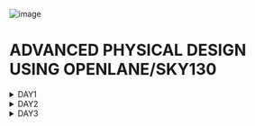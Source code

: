 ![image](https://github.com/VardhanSuroshi/pes_asic_class/assets/132068498/33403244-c9dd-4aef-a022-da52e2eef51c)
# ADVANCED PHYSICAL DESIGN USING OPENLANE/SKY130
<details>
<summary>DAY1</summary>
  
## Inception of open-source EDA, OpenLANE and Sky130 PDK
* How to talk to computers?? 

An Arduino board is a popular open-source electronics platform that consists of a microcontroller and, a development environment. It is a small computer chip that processes instructions and controls the behavior of your electronic project.
Arduino boards work by providing a platform for you to write and upload code that controls the behavior of the microcontroller on the board.

![image1](https://github.com/Spoorthi102003/pes_pd/assets/143829280/82a03804-6217-4eda-82a7-367467fefcc9)

The board is in the form of a block diagram.

![266850462-9a3fb263-e0bd-4a43-96c4-6cf5bfe105e8](https://github.com/Spoorthi102003/pes_pd/assets/143829280/7a2d7b6d-00b0-49b4-aef1-2608f7afb88a)

The IC looks like this

![266850906-4eb85a39-26e1-4977-b477-e1954dbf552a](https://github.com/Spoorthi102003/pes_pd/assets/143829280/a83ed91b-c8d0-4a33-b21b-ac699cc131f8)

The main chip is located at the center of the package and is connected to the pins by wire bounds. These wire bounds transfer all the incoming signals to the chip.
![image](https://github.com/Spoorthi102003/pes_pd/assets/143829280/bcaa7ffb-1944-47e9-9eb5-eccaddf9c730)

PADs in a chip are like the metal points on the bottom of the chip that are used to connect the chip to a circuit through which a signal can be sent into the chip. The core of a chip is the central part that processes the information. It's a place where all our Digital logic sits like the AND gate, OR gate, MUXs, etc. A die is a tiny, flat piece of silicon that contains the actual electronic circuits and defines the size of the chip. The Die is manufactured on a Silicon wafer.This the Die that gets manufactured on the "Silicon Wafer".
The typical Core of a CHIP consists of an SoC(we will be working with RISC-V SoC),SRAM,ADCs,DACs,PLL,SPI and couple of components shown below:
![image](https://github.com/Spoorthi102003/pes_pd/assets/143829280/1caca3ac-e58f-438f-b571-698ee104fa01)

# Introduction to RISC-V
# ISA (Instruction Set Archhitecture)
  ISA defines the interface between a computer's hardware and its software, specifically how the processor and its components interact with the software instructions that drive the execution of tasks.
 It encompasses a set of instructions, addressing modes, data types, registers, memory organization, and the mechanisms for executing and managing instructions.

- **RISC-V (Reduced Instruction Set Computing - Five)**.
  - It is an open-source Instruction Set Architecture (ISA) that has gained significant attention and adoption in the world of computer architecture and semiconductor design.
  - RISC architectures simplify the instruction set by focusing on a smaller set of instructions, each of which can be executed in a single clock cycle. This approach usually leads to faster execution of individual instructions. 

<img width="536" alt="image" src="https://github.com/Veda1809/pes_asic_class/assets/142098395/4eabe0b7-4581-419b-88e7-84c7ac1dac8e">

## From Apps to Hardware
1. **Apps:** Application software, often referred to simply as "applications" or "apps," is a type of computer software that is designed to perform specific tasks or functions for end-users.
2. **System software:** System software refers to a category of computer software that acts as an intermediary between the hardware components of a computer system and the user-facing application software. It provides essential services, manages hardware resources, and enables the execution of application programs. System software plays a critical role in maintaining the overall functionality, security, and performance of a computer system.'
3. **Operating System:** The operating system is a fundamental piece of software that manages hardware resources and provides various services for both users and application programs. It controls tasks such as memory management, process scheduling, file system management, and user interface interaction. Examples of operating systems include Microsoft Windows, macOS, Linux, and Android.

4. **Compiler:** A compiler is a type of software tool that translates high-level programming code written by developers into assembly-level language.

5. **Assembler:** An assembler is a software tool that translates assembly language code into machine code or binary code that can be directly executed by a computer's processor.

6. **RTL:** RTL serves as an abstraction level in the design process that represents the behavior of a digital circuit in terms of registers and the operations that transfer data between them.

 7. **Hardware:** Hardware refers to the physical components of a computer system or any electronic device. It encompasses all the tangible parts that make up a computing or electronic device and enable it to perform various tasks.

## Detail Description of Course Content
**Pseudo Instructions:** Pseudo-instructions are used to simplify programming, improve code readability, and reduce the number of explicit instructions a programmer needs to write. They are especially useful for common programming patterns that involve multiple instructions.
`Ex: li, mv`.

**Base Integer Instructions:** The term "base integer instructions" refers to the fundamental set of instructions that form the foundation for performing basic arithmetic, logical, and data movement operations.
`Ex: add, sub, and, or, xor, sll`.

**Multiply Extension Intructions:** The RISC-V architecture includes a set of multiply and multiply-accumulate (MAC) extension instructions that enhance the instruction set to perform efficient multiplication and multiplication-accumulate operations.
`Ex: mul, mulh, mulhu, mulhsu`.

**Single and Double Precision Floating Point Extension:** The RISC-V architecture includes floating-point extensions that provide support for both single-precision (32-bit) and double-precision (64-bit) floating-point arithmetic operations. These extensions are often referred to as the "F" and "D" extensions, respectively. Floating-point arithmetic is essential for handling real numbers with fractional parts and for performing accurate calculations involving decimal values.

**Application Binary Interface:** ABI stands for "Application Binary Interface." It is a set of rules and conventions that govern how software components interact with each other at the binary level. The ABI defines various aspects of program execution, including how function calls are made, how parameters are passed and returned, how memory is allocated and managed, and more.

**Memory Allocation and Stack Pointer** 
- Memory allocation refers to the process of assigning and managing memory segments for various data structures, variables, and objects used by a program. It involves allocating memory space from the system's memory pool and releasing it when it is no longer needed to prevent memory leaks.
- The stack pointer is a register used by a program to keep track of the current position of the program's execution on the call stack. 

![image](https://github.com/Spoorthi102003/pes_pd/assets/143829280/b5132a62-4171-4c63-8a43-82b858622fad)
RISC-V execution for stop watch application:
![image](https://github.com/Spoorthi102003/pes_pd/assets/143829280/f6cfd7f0-366c-4225-a220-8f1279982649)

# RTL
RTL stands for Register-Transfer Level. It's a level of abstraction used in digital circuit design and describes how data moves between registers and how operations are performed on that data.In RTL design, the behavior of the digital system is defined by describing how data is transferred between registers and how operations are performed on that data. This is typically done using a hardware description language (HDL) like Verilog or VHDL.

![image](https://github.com/Spoorthi102003/pes_pd/assets/143829280/73d6b827-e227-42d4-beec-4e4ed7c6527b)


# SOC and Openlane
![image](https://github.com/Spoorthi102003/pes_pd/assets/143829280/f3dad6fe-e1af-4dd5-a4c2-b9e9e0f577ba)

* PDK
PDK (Process Design Kit) is a set of files provided by semiconductor manufacturers to help designers use their fabrication process to create integrated circuits (ICs). It contains a comprehensive set of information, models, and files that enable designers to develop and verify their designs using the specific process technology offered by the manufacturer.
Device Models: These are mathematical representations of transistors, diodes, resistors, capacitors, and other electronic components that are used in integrated circuits. Device models describe the behavior of these components under different operating conditions.

**Process Design Rules (PDRs)**: PDRs are a set of guidelines and constraints that dictate how certain components should be designed to ensure compatibility with the manufacturing process. They specify minimum feature sizes, spacing rules, and other design constraints.

**Simulation and Modeling Tools**: PDKs often include software tools for simulating and modeling the behavior of integrated circuits. These tools allow designers to predict how a circuit will perform before it is manufactured.

**Layout and Mask Design Tools**: These tools are used to create the physical layout of the integrated circuit, including the placement of components and the routing of interconnects. They ensure that the design adheres to the PDRs.

**Calibration Data**: PDKs may include data and calibration files that are used to fine-tune the simulation models to match the actual behavior of the manufacturing process. This helps ensure that the designs are accurate and manufacturable.

**Libraries of Standard Cells**: Standard cells are pre-designed and pre-characterized functional blocks, such as logic gates and flip-flops, that can be used as building blocks for designing custom integrated circuits. PDKs often include libraries of these standard cells.

**Technology Files**: These files contain information about the manufacturing process itself, including details about the materials, layer structures, and fabrication steps used in the semiconductor manufacturing process.

**Design Rule Checker (DRC) and Layout Versus Schematic (LVS) Tools**: These tools are used to check the design against the PDRs to ensure that it meets the manufacturing constraints and is free of errors.

**Documentation**: PDKs typically include extensive documentation that explains how to use the tools, libraries, and data effectively. This documentation is crucial for designers to understand and work with the PDK.

**Design Examples and Testbenches**: PDKs may include sample designs and testbenches to help designers get started and test their designs against known benchmarks.

**Support and Training**: Some PDK providers offer support and training to assist designers in using the PDK effectively.

# The RTL2GDS flow:
![image](https://github.com/Spoorthi102003/pes_pd/assets/143829280/85be2520-c6c4-41c5-8d87-eac3b1c3a314)

![Screenshot 2023-09-16 204356](https://github.com/Spoorthi102003/pes_pd/assets/143829280/697c0153-9bef-4d39-b1a2-d2e7d8091849)

* **Synthesis**: is the process of converting the RTL description of a digital design into a gate-level netlist. This netlist consists of logical elements (gates) and their interconnections.
* **Floor planning**: Floor/Power Planning: In this phase, the chip's overall floor plan is defined. It determines the approximate locations of key components, such as blocks and macros, and how power is distributed across the chip.

  Macro Floor Planning - We define the macro dimensions, pin locations, and rows are defined.

  Chip Floor Planning - Partition the chip die between different system building blocks and place the I/O pads.
* **Power planning**: In power planning the power Network is constructed, typically its chip is powered by multiple VDD and Ground Pins.
* **Placement**: Placement involves assigning specific locations on the chip for each gate and macro from the synthesized netlist. The goal is to optimize for various objectives, including minimizing wire length, meeting timing constraints, and managing thermal considerations.
* **Clock Tree Synthesis**: Clock tree synthesis (CTS) is a crucial step in ensuring that the clock signals reach all parts of the chip with minimal skew and jitter. It involves the generation of a hierarchical tree structure to distribute the clock signals uniformly and meet timing requirements.
* **Routing**: After placement and CTS, routing is performed to create the physical wires (metal traces) that connect all the components on the chip. This process adheres to design rules and timing constraints.
* **Signoff**: The Signoff stage encompasses a series of verification and validation steps
# Getting familiar with open-source EDA tools
**Design preparation steps**
Type the following command to open the Openlane EDA tool

`cd Desktop/work/tools/`
`cd openlane_working_dir/`
`cd openlane`
`docker`

Now the shell opens. In the shell type `./flow.tcl -interactive`

To import all packages type `package require openlane 0.9`

![Screenshot 2023-09-17 213922](https://github.com/Spoorthi102003/pes_pd/assets/143829280/a9aa9cfa-d74d-41bb-babd-3335ba2e37a0)
* After preparing the design, we can see that a new 'runs' folder is created.
* To synthesize the design we type `run_synthesis`
* After the synthesis we calculate the flop ratio as: no. of flops/number of cells
* Here we have done it for dfxtp_2 (2:1 dmux)
* Also under the runs folder we can check out the netlist file generated after synthesis.

![Screenshot 2023-09-18 104950](https://github.com/Spoorthi102003/pes_pd/assets/143829280/e8b1fc0a-cd4a-46f5-8048-3a1ef0ea80b6)

![Screenshot 2023-09-17 225232](https://github.com/Spoorthi102003/pes_pd/assets/143829280/a96a1184-5347-4793-b79e-9e98beef5876)

![Screenshot 2023-09-17 230314](https://github.com/Spoorthi102003/pes_pd/assets/143829280/62f44d5c-a2a8-4a41-a063-860600e14698)
</details>

<details>
<summary>DAY2</summary>
  
# Chip Floor planning considerations

**Utilization Factor and Aspect Ratio**
Define Width and height of core and die: The die refers to the entire semiconductor chip, including the core, I/O pads, and any additional features.The core refers to the central area of the chip where most of the active circuitry resides. It includes components like the CPU, GPU, memory, and other logic.

**Utilization factor**=Area occupied by netlist/Area of the core

**Aspect ratio**=Height/width
* **Pre-placed cells**: Preplaced cells are a group of fixed-location standard cells that are manually placed by the chip designer in specific locations on the silicon die during the chip floor planning process. Unlike regular standard cells, which are placed automatically by Electronic Design Automation (EDA) tools, preplaced cells are positioned by the designer before automated placement and routing.
  
![image](https://github.com/Spoorthi102003/pes_pd/assets/143829280/2821dbea-1e2b-408b-9abf-5a0e2b65e126)

* **Decoupling capacitors**: A decoupling capacitor, often referred to simply as a "decap," is an essential electronic component used in electronic circuits, particularly on printed circuit boards (PCBs) and integrated circuits (ICs). Its primary purpose is to stabilize and filter the power supply voltage to ensure that sensitive components receive a stable and noise-free supply of power. Here are the key aspects of decoupling capacitors:

* **Pin Placement**:Pin placement is an essential part of floorplanning to minimize buffering and improve power consumption and timing delays we use the HDL netlist to determine where a specific pin should be placed in the circuit. We join the common pins and try to keep the connections as efficient as possible. In the pin placement step, we use the HDL netlist to determine where a specific pin should be placed in the circuit. We join the common pins and try to keep the connections as efficient as possible. Pins are placed in the Die area.
# Steps to run floorplan
Give the command `run_floorplan` after run_synthesis

![Screenshot 2023-09-18 105210](https://github.com/Spoorthi102003/pes_pd/assets/143829280/1ffd0935-dadf-4ddb-841f-7e29cbdfa2a6)

To open the Floorplan we go to the following directory:
`vsduser@vsdsquadron:~/Desktop/work/tools/openlane_working_dir/openlane/designs/picorv32a/runs/11-09_15-36/results/floorplan`

Then type the following command:
`magic -T /home/vsduser/Desktop/work/tools/openlane_working_dir/pdks/sky130A/libs.tech/magic/sky130A.tech lef read ../../tmp/merged.lef def read picorv32a.floorplan.def &`

The layout looks like this:
![Screenshot 2023-09-18 004841](https://github.com/Spoorthi102003/pes_pd/assets/143829280/6242cf1b-14e4-4691-9852-b40cd2c2de12)

The zoomed-in view:
![Screenshot 2023-09-18 004906](https://github.com/Spoorthi102003/pes_pd/assets/143829280/5210b11c-409c-4bdc-ad97-8b359c0fa987)

**Library Binding and Placement**
Netlist Binding and Initial Place Design: The Library consists of cells, sizes of cells, various flavors and shapes of the cells, Timing, Power, and delay information. Now, we have the floorplan, netlist, and representation of components of netlist in the library. Place all the components such that the timing is not disturbed and distribute them properly.
![image](https://github.com/Spoorthi102003/pes_pd/assets/143829280/9f0e948c-d8c4-4931-bdfa-c74813443e20)

# Placement
* After run_floorplan, give the command `run_placement`
![Screenshot 2023-09-18 105413](https://github.com/Spoorthi102003/pes_pd/assets/143829280/68bd746d-fc98-4095-9b5f-adb54eddb58e)

* To view the placement type the command `magic -T /home/vsduser/Desktop/work/tools/openlane_working_dir/pdks/sky130A/libs.tech/magic/sky130A.tech lef read ../../tmp/merged.lef def read picorv32a.placement.def`
![Screenshot 2023-09-18 011459](https://github.com/Spoorthi102003/pes_pd/assets/143829280/24dbfecf-c9de-4889-8074-2c7c9539a9f1)

* After we zoom in we can see the placement of the standard cells in the standard cell rows.
![Screenshot 2023-09-18 011513](https://github.com/Spoorthi102003/pes_pd/assets/143829280/c8bf3138-63db-4dd1-8023-00c3ee6244f8)

# Cell Design and Characterization Flow

**Cell Design Flow**
* Inputs - PDKs (Process design kits), DRC & LVS rules, SPICE models, library & user-defined specs.
* Design Steps - The design steps of cell design involve Circuit Design, Layout Design, and Characterization. The software GUNA is used for characterization. The characterization can be classified as Timing characterization, Power characterization, and Noise characterization.
* Outputs - Outputs of the Design are CDL (Circuit Description Language), GDSII, LEF, extracted Spice netlist (.cir), timing, noise, and power.libs, function.

**Characterization**: timing, noise power.libs functions read in the models and tech files and generate extracted spice Netlist. Read the subcircuits and attach power sources. Apply stimulus to characterization setup, provide necessary output capacitance loads, and provide necessary simulation commands.

**This is for an inverter**
* Read the model files.
* Read the extracted SPICE netlist.
* Recognize the behavior of the buffer.
* Attaching the necessary power sources
* Apply the stimulus, which is the input signal to the circuit.
* Read the sub-circuit of the inverter.
* Provide necessary output capacitances.
* Provide the necessary simulation commands
  
# General Timing characterization parameters
**Timing threshold**:
* slew_low_rise_thr - 20% from bottom power supply when the signal is rising
* slew_high_rise_thr - 20% from top power supply when the signal is rising
* slew_low_fall_thr - 20% from bottom power supply when the signal is falling
* slew_high_fall_thr - 20% from top power supply when the signal is falling
* in_rise_thr - 50% point on the rising edge of input
* in_fall_thr - 50% point on the falling edge of input
* out_rise_thr - 50% point on the rising edge of ouput
* out_fall_thr - 50% point on the falling edge of ouput
  
These are the main parameters that we use to calculate factors such as propogation delay and transition time

**propogation delay**= time(out_thr) - time(in_thr)
**Transition time**= time(slew_high_rise_thr) - time(slew_low_rise_thr)
</details>

<details>
<summary>DAY3</summary>
  
# Labs for CMOS inverter ngspice simulations
**I/O placer revision**

# Inception of Layout and CMOS Fabrication Process
* Substrate Selection: In the initial phase, the appropriate semiconductor substrate is chosen.
Create an active region for transistors: to isolate the active regions for transistors SiO2 and Si3N2 deposited. Pockets were created using photoresist and lithography.
* N-well & P-well formation: P-well formation involves photolithography and ion implantation of p-type Boron material into the p-substrate. N-well is formed similarly with n-type Phosphorus material. Drive in diffusion by placing it in a high-temperature furnace.
Gate Formation.A polysilicon layer is deposited and photolithography techniques are applied to create NMOS and PMOS gates
* Lightly Doped Drain (LDD) formation: LDD is done to avoid the hot electron effect and short channel effect.
* Source & Drain Formation: Thin oxide layers are added to avoid channel effects during ion implantation.N+ and P+ implants are performed using Arsenic implantation and high-temperature annealing.
* Local Interconnect Formation: Thin screen oxide is removed through etching in HF solution. Titanium deposition through sputtering is initiated. Heat treatment results in chemical reactions, producing low-resistant titanium silicon dioxide for interconnect contacts and titanium nitride for top-level connections, enabling local communication.
* Higher Level Metal Formation: To achieve suitable metal interconnects, non-planar surface topography is addressed. Chemical Mechanical Polishing (CMP) is utilized by doping silicon oxide with Boron or Phosphorus to achieve surface planarization. TiN and blanket Tungsten layers are deposited and subjected to CMP. An aluminum (Al) layer is added and subjected to photolithography and CMP
* Dielectric Layer Addition: Finally, a dielectric layer, typically Si3N4, is applied to safeguard the chip.

![Screenshot 2023-09-18 113336](https://github.com/Spoorthi102003/pes_pd/assets/143829280/fd86cf56-7141-4c17-be50-b809f71e76b8)

# LAB
Clone the following github repo using the command
`git clone https://github.com/nickson-jose/vsdstdcelldesign.git`

Now we need to copy the 'sky130A.tech' file into the directory we just cloned
`cp sky130A.tech /home/vsduser/Desktop/work/tools/openlane_working_dir/openlane/vsdstdcelldesign`

![Screenshot 2023-09-18 112129](https://github.com/Spoorthi102003/pes_pd/assets/143829280/5ed58903-816f-48db-b31b-49b935ba6bea)

Then type the following command:
` magic -T sky130A.tech sky130_inv.mag &`
![Screenshot 2023-09-18 113116](https://github.com/Spoorthi102003/pes_pd/assets/143829280/80170082-ba02-4acc-9e4b-b35823932dfd)

We can get to know the details of the inverter by hovering the mouse cursor over it and pressing 's' on the keyboard. Then we can type what in the tkcon.

Pressing 's' three times will show what parts are connected to the selected part.

![Screenshot 2023-09-18 151332](https://github.com/Spoorthi102003/pes_pd/assets/143829280/aba69f2c-8a2d-482f-81e1-038cbffd6a4e)

**Steps to Create Standard Cell Layout and Extract Spice Netlist**

We can view the DRC error:

![Screenshot 2023-09-18 151842](https://github.com/Spoorthi102003/pes_pd/assets/143829280/9be1fcfa-d24f-477f-9481-db8cc22d3e2b)

To extract Spice Netlist we perform the following steps in the tkcon window:
* `pwd`
* `extract all`
* `ext2spice cthresh 0 rthresh 0`
* `ext2spice`

![Screenshot 2023-09-18 152243](https://github.com/Spoorthi102003/pes_pd/assets/143829280/2bd7f09f-0741-45f0-bda3-667149c8a700)

Now the files sky130_inv.ext and sky130_inv.spice are in 'vsdstdcelldesign' directory

# Sky130 PDKS and Steps to Download Magic Tool
* Type the following commands:
` wget http://opencircuitdesign.com/open_pdks/archive/drc_tests.tgz`
* Move the file to desktop using the following command:
`mv drc_tests.tgz Desktop/`
* Go to the Desktop directory and extract the file by `tar xfz drc_tests.tgz`
* To open the software type `magic -d XR` in the drc_tests directory

![Screenshot 2023-09-18 182314](https://github.com/Spoorthi102003/pes_pd/assets/143829280/382b856e-8515-4ce9-92ea-bdf144112935)

* Open the met3.mag file 
* If we select an area and type `drc why` in the tkcon window, it will show us the DRC error.
![Screenshot 2023-09-18 182443](https://github.com/Spoorthi102003/pes_pd/assets/143829280/768c511d-bc7a-4a94-9375-b98a3e489ee3)

* To add contact cuts to metal3, first select an area using left and right click. Then hovering over the m3contact we click middle mouse button.
* Type the command `cif see VIA2 ` in the tckon window

![Screenshot 2023-09-18 183215](https://github.com/Spoorthi102003/pes_pd/assets/143829280/45f916ab-d363-42ff-9fd9-fd25a0715884)

# Fixing DRC errors
* There is an error in poly.mag file
* In the tckon window type  `load poly`
* In the drc_tests directory open sky130A.tech file by typing the command `gedit sky130A.tech`
* Fix the following errors
![Screenshot 2023-09-18 185638](https://github.com/Spoorthi102003/pes_pd/assets/143829280/3b66a69c-3719-4f9e-a0e4-da38f2720fdf)

![Screenshot 2023-09-18 185706](https://github.com/Spoorthi102003/pes_pd/assets/143829280/c5b4f7ac-89d4-4633-a0c4-dd5358407eb8)

![image](https://github.com/Spoorthi102003/pes_pd/assets/143829280/56587be9-39c5-46ec-8d49-4eac7e0bfc87)

* Again in the tckon window type `load tech sky130A.tech` and `drc check`
* We can see that the drc error has been corrected

![Screenshot 2023-09-18 191934](https://github.com/Spoorthi102003/pes_pd/assets/143829280/84b171d5-4d3a-4020-9861-643891f9c411)

**DRC error as geometrical construct**
* Open nwell.mag file

![Screenshot 2023-09-18 204136](https://github.com/Spoorthi102003/pes_pd/assets/143829280/5f3fe5df-f0be-4b35-9fab-3d8afae5ba7d)

* Type the following command
* `cif ostyle drc`
* `cif see dnwell_shrink`
* `cif see nwell_missing`

* To find incorrect or missing rules and fix them
* Open sky130A.tech file on gedit as `gedit sky130A.tech`
* Make the following changes:
![Screenshot 2023-09-18 203456](https://github.com/Spoorthi102003/pes_pd/assets/143829280/508b3fce-66f9-4d77-a4a0-f8973bff1205)

![Screenshot 2023-09-18 203427](https://github.com/Spoorthi102003/pes_pd/assets/143829280/fb8bebe1-f587-4ded-945b-2c90743c863e)

* In the tckon window type

```tech load sky130A.tech
drc check
drc style drc(full)
drc check```
* As we can see the error still persists
![Screenshot 2023-09-18 202246](https://github.com/Spoorthi102003/pes_pd/assets/143829280/abf85918-733c-430a-8489-d88340c0ac00)

We can fix it by doing this:
![Screenshot 2023-09-18 204404](https://github.com/Spoorthi102003/pes_pd/assets/143829280/b9584a3c-01c7-4c57-9353-f4718dca8aec)

</detils>






